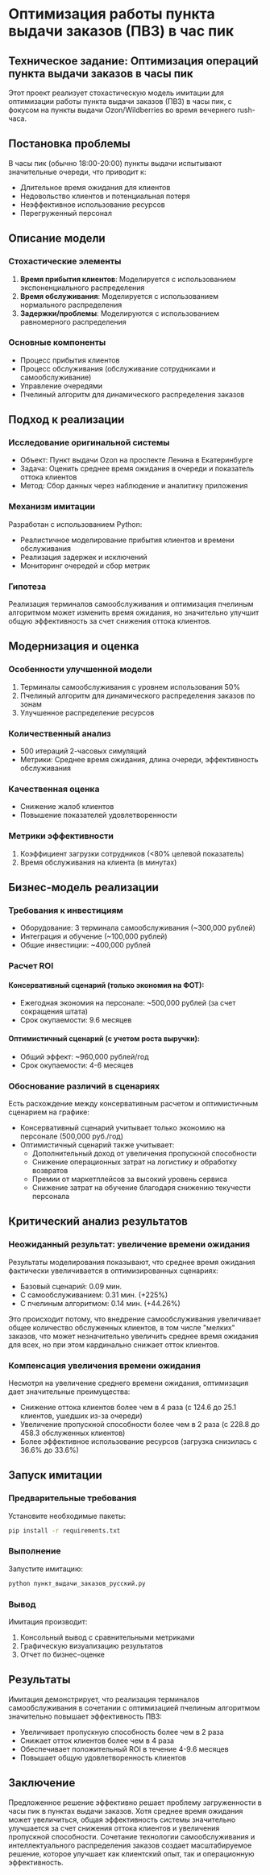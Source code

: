 # Оптимизация работы пункта выдачи заказов (ПВЗ) в час пик

## Техническое задание: Оптимизация операций пункта выдачи заказов в часы пик

Этот проект реализует стохастическую модель имитации для оптимизации работы пункта выдачи заказов (ПВЗ) в часы пик, с фокусом на пункты выдачи Ozon/Wildberries во время вечернего rush-часа.

## Постановка проблемы

В часы пик (обычно 18:00-20:00) пункты выдачи испытывают значительные очереди, что приводит к:
- Длительное время ожидания для клиентов
- Недовольство клиентов и потенциальная потеря
- Неэффективное использование ресурсов
- Перегруженный персонал

## Описание модели

### Стохастические элементы
1. **Время прибытия клиентов**: Моделируется с использованием экспоненциального распределения
2. **Время обслуживания**: Моделируется с использованием нормального распределения
3. **Задержки/проблемы**: Моделируются с использованием равномерного распределения

### Основные компоненты
- Процесс прибытия клиентов
- Процесс обслуживания (обслуживание сотрудниками и самообслуживание)
- Управление очередями
- Пчелиный алгоритм для динамического распределения заказов

## Подход к реализации

### Исследование оригинальной системы
- Объект: Пункт выдачи Ozon на проспекте Ленина в Екатеринбурге
- Задача: Оценить среднее время ожидания в очереди и показатель оттока клиентов
- Метод: Сбор данных через наблюдение и аналитику приложения

### Механизм имитации
Разработан с использованием Python:
- Реалистичное моделирование прибытия клиентов и времени обслуживания
- Реализация задержек и исключений
- Мониторинг очередей и сбор метрик

### Гипотеза
Реализация терминалов самообслуживания и оптимизация пчелиным алгоритмом может изменить время ожидания, но значительно улучшит общую эффективность за счет снижения оттока клиентов.

## Модернизация и оценка

### Особенности улучшенной модели
1. Терминалы самообслуживания с уровнем использования 50%
2. Пчелиный алгоритм для динамического распределения заказов по зонам
3. Улучшенное распределение ресурсов

### Количественный анализ
- 500 итераций 2-часовых симуляций
- Метрики: Среднее время ожидания, длина очереди, эффективность обслуживания

### Качественная оценка
- Снижение жалоб клиентов
- Повышение показателей удовлетворенности

### Метрики эффективности
1. Коэффициент загрузки сотрудников (<80% целевой показатель)
2. Время обслуживания на клиента (в минутах)

## Бизнес-модель реализации

### Требования к инвестициям
- Оборудование: 3 терминала самообслуживания (~300,000 рублей)
- Интеграция и обучение (~100,000 рублей)
- Общие инвестиции: ~400,000 рублей

### Расчет ROI
#### Консервативный сценарий (только экономия на ФОТ):
- Ежегодная экономия на персонале: ~500,000 рублей (за счет сокращения штата)
- Срок окупаемости: 9.6 месяцев

#### Оптимистичный сценарий (с учетом роста выручки):
- Общий эффект: ~960,000 рублей/год
- Срок окупаемости: 4-6 месяцев

### Обоснование различий в сценариях
Есть расхождение между консервативным расчетом и оптимистичным сценарием на графике:
- Консервативный сценарий учитывает только экономию на персонале (500,000 руб./год)
- Оптимистичный сценарий также учитывает:
  - Дополнительный доход от увеличения пропускной способности
  - Снижение операционных затрат на логистику и обработку возвратов
  - Премии от маркетплейсов за высокий уровень сервиса
  - Снижение затрат на обучение благодаря снижению текучести персонала

## Критический анализ результатов

### Неожиданный результат: увеличение времени ожидания
Результаты моделирования показывают, что среднее время ожидания фактически увеличивается в оптимизированных сценариях:
- Базовый сценарий: 0.09 мин.
- С самообслуживанием: 0.31 мин. (+225%)
- С пчелиным алгоритмом: 0.14 мин. (+44.26%)

Это происходит потому, что внедрение самообслуживания увеличивает общее количество обслуженных клиентов, в том числе "мелких" заказов, что может незначительно увеличить среднее время ожидания для всех, но при этом кардинально снижает отток клиентов.

### Компенсация увеличения времени ожидания
Несмотря на увеличение среднего времени ожидания, оптимизация дает значительные преимущества:
- Снижение оттока клиентов более чем в 4 раза (с 124.6 до 25.1 клиентов, ушедших из-за очереди)
- Увеличение пропускной способности более чем в 2 раза (с 228.8 до 458.3 обслуженных клиентов)
- Более эффективное использование ресурсов (загрузка снизилась с 36.6% до 33.6%)

## Запуск имитации

### Предварительные требования
Установите необходимые пакеты:
```bash
pip install -r requirements.txt
```

### Выполнение
Запустите имитацию:
```bash
python пункт_выдачи_заказов_русский.py
```

### Вывод
Имитация производит:
1. Консольный вывод с сравнительными метриками
2. Графическую визуализацию результатов
3. Отчет по бизнес-оценке

## Результаты

Имитация демонстрирует, что реализация терминалов самообслуживания в сочетании с оптимизацией пчелиным алгоритмом значительно повышает эффективность ПВЗ:
- Увеличивает пропускную способность более чем в 2 раза
- Снижает отток клиентов более чем в 4 раза
- Обеспечивает положительный ROI в течение 4-9.6 месяцев
- Повышает общую удовлетворенность клиентов

## Заключение

Предложенное решение эффективно решает проблему загруженности в часы пик в пунктах выдачи заказов. Хотя среднее время ожидания может увеличиться, общая эффективность системы значительно улучшается за счет снижения оттока клиентов и увеличения пропускной способности. Сочетание технологии самообслуживания и интеллектуального распределения заказов создает масштабируемое решение, которое улучшает как клиентский опыт, так и операционную эффективность.